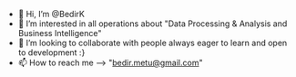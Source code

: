 - 👋 Hi, I’m @BedirK
- 👀 I’m interested in all operations about "Data Processing & Analysis and Business Intelligence"
- 💞️ I’m looking to collaborate with people always eager to learn and open to development :}
- 📫 How to reach me --> "bedir.metu@gmail.com"

<!---
BedirK/BedirK is a ✨ special ✨ repository because its `README.md` (this file) appears on your GitHub profile.
You can click the Preview link to take a look at your changes.
--->
